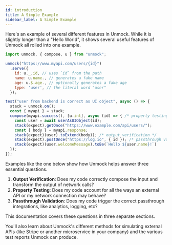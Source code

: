```yaml
---
id: introduction
title: A Simple Example
sidebar_label: A Simple Example
---
```


Here's an example of several different features in Unmock.  While it is slightly longer than a "Hello World", it shows several useful features of Unmock all rolled into one example.

```javascript
import unmock, { compose, u } from "unmock";

unmock("https://www.myapi.com/users/{id}")
  .serve({
    id: u._.id, // uses `id` from the path
    name: u.name., // generates a fake name
    age: u.$.age., // optionally generates a fake age
    type: 'user', // the literal word "user"
  });

test("user from backend is correct as UI object", async () => {
  stack = unmock.on();
  const { myapi } = stack;
  compose(myapi.success(), [u.int], async (id) => { /* property testing */
    const user = await userAsUIObject(id);
    stack(expect).getOnce("https://www.example.com/api/users/");
    const { body } = myapi.response;
    stack(expect)(user).toExtend(body)); /* output verification */
    stack(expect).postOnce("https://log.io", { id }); /* passthrough validation */
    stack(expect)(user.welcomeMessage).toBe(`Hello ${user.name}!`)
  });
});
```

Examples like the one below show how Unmock helps answer three essential questions.

1. **Output Verification**: Does my code correctly compose the input and transform the output of network calls?
2. **Property Testing**: Does my code account for all the ways an external API or my network connection may behave?
3. **Passthrough Validation**: Does my code trigger the correct passthrough integrations, like analytics, logging, etc?

This documentation covers these questions in three separate sections.

You'll also learn about Unmock's different methods for simulating external APIs (like Stripe or another microservice in your company) and the various test reports Unmock can produce.